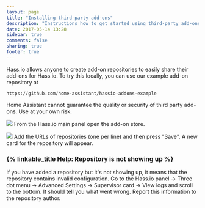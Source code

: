 ```yaml
---
layout: page
title: "Installing third-party add-ons"
description: "Instructions how to get started using third-party add-ons."
date: 2017-05-14 13:28
sidebar: true
comments: false
sharing: true
footer: true
---
```


Hass.io allows anyone to create add-on repositories to easily share their add-ons for Hass.io. To try this locally, you can use our example add-on repository at

```text
https://github.com/home-assistant/hassio-addons-example
```

<p class='note warning'>
Home Assistant cannot guarantee the quality or security of third party add-ons. Use at your own risk.
</p>

<p class='img'>
<img src='/images/hassio/screenshots/main_panel_store_icon.png' />
From the Hass.io main panel open the add-on store.
</p>

<p class='img'>
<img src='/images/hassio/screenshots/repositories_editor.png' />
Add the URLs of repositories (one per line) and then press "Save". A new card for the repository will appear.
</p>

### {% linkable_title Help: Repository is not showing up %}

If you have added a repository but it's not showing up, it means that the repository contains invalid configuration. Go to the Hass.io panel -> Three dot menu -> Advanced Settings -> Supervisor card -> View logs and scroll to the bottom. It should tell you what went wrong. Report this information to the repository author.
